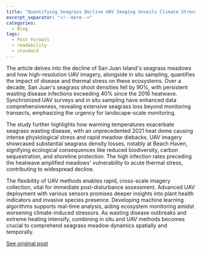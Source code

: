```yaml
---
title: "Quantifying Seagrass Decline UAV Imaging Unveils Climate Stress Impact"
excerpt_separator: "<!--more-->"
categories:
  - Blog
tags:
  - Post Formats
  - readability
  - standard
---
```

The article delves into the decline of San Juan Island's seagrass meadows and how high-resolution UAV imagery, alongside in situ sampling, quantifies the impact of disease and thermal stress on these ecosystems. Over a decade, San Juan's seagrass shoot densities fell by 90%, with persistent wasting disease infections exceeding 40% since the 2016 heatwave. Synchronized UAV surveys and in situ sampling have enhanced data comprehensiveness, revealing extensive seagrass loss beyond monitoring transects, emphasizing the urgency for landscape-scale monitoring.

The study further highlights how warming temperatures exacerbate seagrass wasting disease, with an unprecedented 2021 heat dome causing intense physiological stress and rapid meadow diebacks. UAV imagery showcased substantial seagrass density losses, notably at Beach Haven, signifying ecological consequences like reduced biodiversity, carbon sequestration, and shoreline protection. The high infection rates preceding the heatwave amplified meadows' vulnerability to acute thermal stress, contributing to widespread decline.

The flexibility of UAV methods enables rapid, cross-scale imagery collection, vital for immediate post-disturbance assessment. Advanced UAV deployment with various sensors promises deeper insights into plant health indicators and invasive species presence. Developing machine learning algorithms supports real-time analysis, aiding ecosystem monitoring amidst worsening climate-induced stressors. As wasting disease outbreaks and extreme heating intensify, combining in situ and UAV methods becomes crucial to comprehend seagrass meadow dynamics spatially and temporally.

[See original post](https://tos.org/oceanography/article/uav-high-resolution-imaging-and-disease-surveys-combine-to-quantify-climate-related-decline-in-seagrass-meadows)
